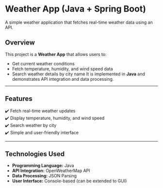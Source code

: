 #  Weather App (Java + Spring Boot)
A simple weather application that fetches real-time weather data using an API.

##  Overview
This project is a **Weather App** that allows users to:
- Get current weather conditions 
- Fetch temperature, humidity, and wind speed data  
- Search weather details by city name 
It is implemented in **Java** and demonstrates API integration and data processing.

---

##  Features
✔️ Fetch real-time weather updates  
✔️ Display temperature, humidity, and wind speed  
✔️ Search weather by city  
✔️ Simple and user-friendly interface  

---

##  Technologies Used
- **Programming Language:** Java   
- **API Integration:** OpenWeatherMap API  
- **Data Processing:** JSON Parsing  
- **User Interface:** Console-based (can be extended to GUI)  


